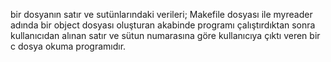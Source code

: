 bir dosyanın satır ve sutünlarındaki verileri; Makefile dosyası ile myreader adında bir object dosyası oluşturan
   akabinde programı çalıştırdıktan sonra kullanıcıdan alınan satır ve sütun numarasına göre kullanıcıya çıktı veren bir c dosya okuma programıdır.
